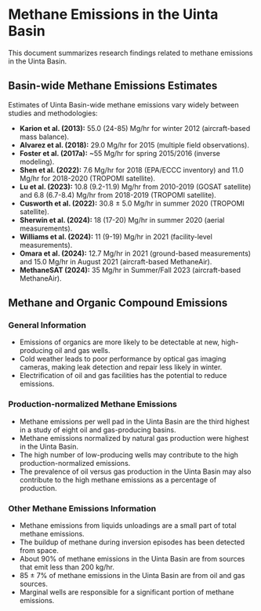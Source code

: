 # Methane Emissions in the Uinta Basin

This document summarizes research findings related to methane emissions in the Uinta Basin.

## Basin-wide Methane Emissions Estimates

Estimates of Uinta Basin-wide methane emissions vary widely between studies and methodologies:

*   **Karion et al. (2013):** 55.0 (24-85) Mg/hr for winter 2012 (aircraft-based mass balance).
*   **Alvarez et al. (2018):** 29.0 Mg/hr for 2015 (multiple field observations).
*   **Foster et al. (2017a):** ~55 Mg/hr for spring 2015/2016 (inverse modeling).
*   **Shen et al. (2022):** 7.6 Mg/hr for 2018 (EPA/ECCC inventory) and 11.0 Mg/hr for 2018-2020 (TROPOMI satellite).
*   **Lu et al. (2023):** 10.8 (9.2-11.9) Mg/hr from 2010-2019 (GOSAT satellite) and 6.8 (6.7-8.4) Mg/hr from 2018-2019 (TROPOMI satellite).
*   **Cusworth et al. (2022):** 30.8 ± 5.0 Mg/hr in summer 2020 (TROPOMI satellite).
*   **Sherwin et al. (2024):** 18 (17-20) Mg/hr in summer 2020 (aerial measurements).
*   **Williams et al. (2024):** 11 (9-19) Mg/hr in 2021 (facility-level measurements).
*   **Omara et al. (2024):** 12.7 Mg/hr in 2021 (ground-based measurements) and 15.0 Mg/hr in August 2021 (aircraft-based MethaneAir).
*   **MethaneSAT (2024):** 35 Mg/hr in Summer/Fall 2023 (aircraft-based MethaneAir).

## Methane and Organic Compound Emissions

### General Information

*   Emissions of organics are more likely to be detectable at new, high-producing oil and gas wells.
*   Cold weather leads to poor performance by optical gas imaging cameras, making leak detection and repair less likely in winter.
*   Electrification of oil and gas facilities has the potential to reduce emissions.

### Production-normalized Methane Emissions

*   Methane emissions per well pad in the Uinta Basin are the third highest in a study of eight oil and gas-producing basins.
*   Methane emissions normalized by natural gas production were highest in the Uinta Basin.
*   The high number of low-producing wells may contribute to the high production-normalized emissions.
*   The prevalence of oil versus gas production in the Uinta Basin may also contribute to the high methane emissions as a percentage of production.

### Other Methane Emissions Information

*   Methane emissions from liquids unloadings are a small part of total methane emissions.
*   The buildup of methane during inversion episodes has been detected from space.
*   About 90% of methane emissions in the Uinta Basin are from sources that emit less than 200 kg/hr.
*   85 ± 7% of methane emissions in the Uinta Basin are from oil and gas sources.
*   Marginal wells are responsible for a significant portion of methane emissions.

